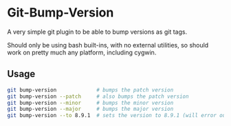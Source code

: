 # Git-Bump-Version

A very simple git plugin to be able to bump versions as git tags.

Should only be using bash built-ins, with no external utilities, so should work
on pretty much any platform, including cygwin.

## Usage

```bash
git bump-version             # bumps the patch version
git bump-version --patch     # also bumps the patch version
git bump-version --minor     # bumps the minor version
git bump-version --major     # bumps the major version
git bump-version --to 8.9.1  # sets the version to 8.9.1 (will error out if that version already exists)
```
